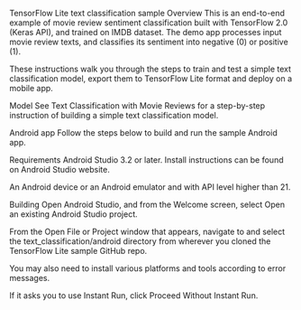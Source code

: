 TensorFlow Lite text classification sample
Overview
This is an end-to-end example of movie review sentiment classification built with TensorFlow 2.0 (Keras API), and trained on IMDB dataset. The demo app processes input movie review texts, and classifies its sentiment into negative (0) or positive (1).

These instructions walk you through the steps to train and test a simple text classification model, export them to TensorFlow Lite format and deploy on a mobile app.

Model
See Text Classification with Movie Reviews for a step-by-step instruction of building a simple text classification model.

Android app
Follow the steps below to build and run the sample Android app.

Requirements
Android Studio 3.2 or later. Install instructions can be found on Android Studio website.

An Android device or an Android emulator and with API level higher than 21.

Building
Open Android Studio, and from the Welcome screen, select Open an existing Android Studio project.

From the Open File or Project window that appears, navigate to and select the text_classification/android directory from wherever you cloned the TensorFlow Lite sample GitHub repo.

You may also need to install various platforms and tools according to error messages.

If it asks you to use Instant Run, click Proceed Without Instant Run.
